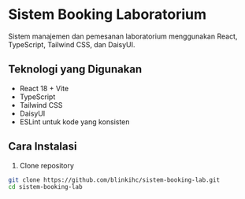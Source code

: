 # Sistem Booking Laboratorium

Sistem manajemen dan pemesanan laboratorium menggunakan React, TypeScript, Tailwind CSS, dan DaisyUI.

## Teknologi yang Digunakan

- React 18 + Vite
- TypeScript
- Tailwind CSS
- DaisyUI
- ESLint untuk kode yang konsisten

## Cara Instalasi

1. Clone repository
```bash
git clone https://github.com/blinkihc/sistem-booking-lab.git
cd sistem-booking-lab